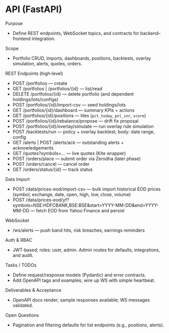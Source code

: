 # API (FastAPI)

Purpose

- Define REST endpoints, WebSocket topics, and contracts for backend–frontend integration.

Scope

- Portfolio CRUD, imports, dashboards, positions, backtests, overlay simulation, alerts, quotes, orders.

REST Endpoints (high‑level)

- POST /portfolios — create
- GET /portfolios | /portfolios/{id} — list/read
- DELETE /portfolios/{id} — delete portfolio (and dependent holdings/lots/configs)
- POST /portfolios/{id}/import-csv — seed holdings/lots
- GET /portfolios/{id}/dashboard — summary KPIs + actions
- GET /portfolios/{id}/positions — tiles (`pct_today`, `pnl_inr`, `score`)
- POST /portfolios/{id}/rebalance/propose — drift fix proposal
- POST /portfolios/{id}/overlay/simulate — run overlay rule simulation
- POST /backtests/run — policy + overlay backtest; body: date range, config
- GET /alerts | POST /alerts/ack — outstanding alerts + acknowledgements
- GET /quotes?symbols=... — live quotes (Kite wrapper)
- POST /orders/place — submit order via Zerodha (later phase)
- POST /orders/cancel — cancel order
- GET /orders/status/{id} — track status

Data Import

- POST /data/prices-eod/import-csv — bulk import historical EOD prices (symbol, exchange, date, open, high, low, close, volume)
- POST /data/prices-eod/yf?symbols=NSE:HDFCBANK,BSE:BSE&start=YYYY-MM-DD&end=YYYY-MM-DD — fetch EOD from Yahoo Finance and persist

WebSocket

- /ws/alerts — push band hits, risk breaches, earnings reminders

Auth & RBAC

- JWT‑based; roles: user, admin. Admin routes for defaults, integrations, and audit.

Tasks / TODOs

- Define request/response models (Pydantic) and error contracts.
- Add OpenAPI tags and examples; wire up WS with simple heartbeat.

Deliverables & Acceptance

- OpenAPI docs render; sample responses available; WS messages validated.

Open Questions

- Pagination and filtering defaults for list endpoints (e.g., positions, alerts).
